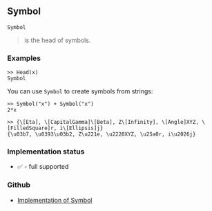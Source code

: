 ## Symbol

```
Symbol
```

> is the head of symbols.

### Examples

```
>> Head(x)
Symbol
```

You can use `Symbol` to create symbols from strings:

```
>> Symbol("x") + Symbol("x")
2*x

>> {\[Eta], \[CapitalGamma]\[Beta], Z\[Infinity], \[Angle]XYZ, \[FilledSquare]r, i\[Ellipsis]j}
{\u03b7, \u0393\u03b2, Z\u221e, \u2220XYZ, \u25a0r, i\u2026j}
```






### Implementation status

* &#x2705; - full supported

### Github

* [Implementation of Symbol](https://github.com/axkr/symja_android_library/blob/master/symja_android_library/matheclipse-core/src/main/java/org/matheclipse/core/builtin/StructureFunctions.java#L2066) 
